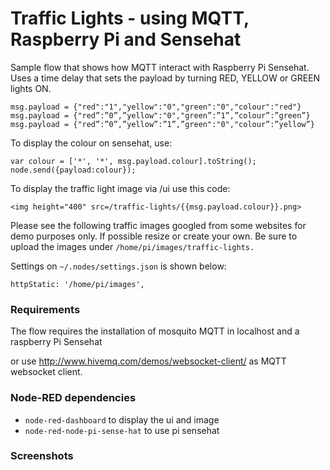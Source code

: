 # Traffic Lights - using MQTT, Raspberry Pi and Sensehat

Sample flow that shows how MQTT interact with Raspberry Pi Sensehat.
Uses a time delay that sets the payload by turning RED, YELLOW or GREEN lights ON.

```
msg.payload = {"red":"1","yellow":"0","green":"0","colour":"red"}
msg.payload = {"red”:”0”,”yellow":"0","green”:”1”,”colour”:”green”}
msg.payload = {"red”:”0”,”yellow”:”1”,”green":"0","colour”:”yellow”}
```

To display the colour on sensehat, use:

```
var colour = ['*', '*', msg.payload.colour].toString();
node.send({payload:colour});
```

To display the traffic light image via /ui use this code:

```
<img height="400" src=/traffic-lights/{{msg.payload.colour}}.png>
```

Please see the following traffic images googled from some websites for demo purposes only. 
If possible resize or create your own. Be sure to upload the images under `/home/pi/images/traffic-lights.`
 
Settings on `~/.nodes/settings.json` is shown below:
```
httpStatic: '/home/pi/images',
```

### Requirements

The flow requires the installation of mosquito MQTT in localhost and a raspberry Pi Sensehat 

or use http://www.hivemq.com/demos/websocket-client/ as MQTT websocket client.

### Node-RED dependencies

+ `node-red-dashboard` to display the ui and image
+ `node-red-node-pi-sense-hat` to use pi sensehat

### Screenshots
